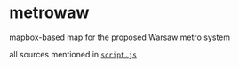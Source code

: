 # metrowaw

mapbox-based map for the proposed Warsaw metro system 

all sources mentioned in [`script.js`](script.js)